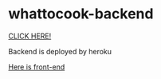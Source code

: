 # whattocook-backend

[CLICK HERE!](https://whattocook-backend.herokuapp.com/users)
<p> Backend is deployed by heroku </p>

[Here is front-end](https://github.com/JmJenna/whattocook-frontend)
